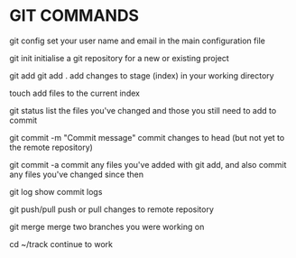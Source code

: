 # GIT COMMANDS

git config
set your user name and email in the main configuration file

git init
initialise a git repository for a new or existing project

git add <filename>
git add .
add changes to stage (index) in your working directory

touch <namefile>
add files to the current index

git status
list the files you've changed and those you still need to add to commit

git commit -m "Commit message"
commit changes to head (but not yet to the remote repository)

git commit -a
commit any files you've added with git add, and also commit any files you've changed 
since then

git log
show commit logs

git push/pull
push or pull changes to remote repository

git merge
merge two branches you were working on

cd ~/track
continue to work 
